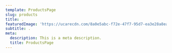 ```yaml
---
template: ProductsPage
slug: products
title: .
featuredImage: 'https://ucarecdn.com/8a0e5abc-f72e-47f7-95d7-ea3e28a8ea7e/'
subtitle: .
meta:
  description: This is a meta description.
  title: ProductsPage
---
```


